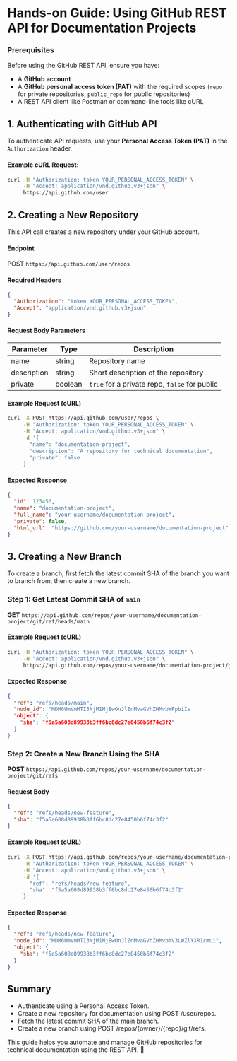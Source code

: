 # Hands-on Guide: Using GitHub REST API for Documentation Projects

### Prerequisites

Before using the GitHub REST API, ensure you have:

* A __GitHub account__
* A __GitHub personal access token (PAT)__ with the required scopes (`repo` for private repositories, `public_repo` for public repositories)
* A REST API client like Postman or command-line tools like cURL

## 1. Authenticating with GitHub API

To authenticate API requests, use your __Personal Access Token (PAT)__ in the `Authorization` header.

#### Example cURL Request:

```sh
curl -H "Authorization: token YOUR_PERSONAL_ACCESS_TOKEN" \
     -H "Accept: application/vnd.github.v3+json" \
     https://api.github.com/user
```

## 2. Creating a New Repository

This API call creates a new repository under your GitHub account.

#### Endpoint

POST `https://api.github.com/user/repos`

#### Required Headers

```json
{
  "Authorization": "token YOUR_PERSONAL_ACCESS_TOKEN",
  "Accept": "application/vnd.github.v3+json"
}
```

#### Request Body Parameters


|Parameter|Type|Description|
|-----|-----|-----|
|name|string|Repository name|
|description|string|Short description of the repository|
|private|boolean|`true` for a private repo, `false` for public|


#### Example Request (cURL)

```sh
curl -X POST https://api.github.com/user/repos \
     -H "Authorization: token YOUR_PERSONAL_ACCESS_TOKEN" \
     -H "Accept: application/vnd.github.v3+json" \
     -d '{
       "name": "documentation-project",
       "description": "A repository for technical documentation",
       "private": false
     }'
```

#### Expected Response

```json
{
  "id": 123456,
  "name": "documentation-project",
  "full_name": "your-username/documentation-project",
  "private": false,
  "html_url": "https://github.com/your-username/documentation-project"
}
```

## 3. Creating a New Branch

To create a branch, first fetch the latest commit SHA of the branch you want to branch from, then create a new branch.

### Step 1: Get Latest Commit SHA of `main`

__GET__ `https://api.github.com/repos/your-username/documentation-project/git/ref/heads/main`

#### Example Request (cURL)

```sh
curl -H "Authorization: token YOUR_PERSONAL_ACCESS_TOKEN" \
     -H "Accept: application/vnd.github.v3+json" \
     https://api.github.com/repos/your-username/documentation-project/git/ref/heads/main
```

#### Expected Response

```json
{
  "ref": "refs/heads/main",
  "node_id": "MDM6UmVmMTI3NjM1MjEwOnJlZnMvaGVhZHMvbWFpbiIs
  "object": {
    "sha": "f5a5a608d89938b3ff6bc8dc27e8450b6f74c3f2"
  }
}
```

### Step 2: Create a New Branch Using the SHA

__POST__ `https://api.github.com/repos/your-username/documentation-project/git/refs`

#### Request Body

```json
{
  "ref": "refs/heads/new-feature",
  "sha": "f5a5a608d89938b3ff6bc8dc27e8450b6f74c3f2"
}
```

#### Example Request (cURL)

```sh
curl -X POST https://api.github.com/repos/your-username/documentation-project/git/refs \
     -H "Authorization: token YOUR_PERSONAL_ACCESS_TOKEN" \
     -H "Accept: application/vnd.github.v3+json" \
     -d '{
       "ref": "refs/heads/new-feature",
       "sha": "f5a5a608d89938b3ff6bc8dc27e8450b6f74c3f2"
     }'
```

#### Expected Response

```json
{
  "ref": "refs/heads/new-feature",
  "node_id": "MDM6UmVmMTI3NjM1MjEwOnJlZnMvaGVhZHMvbmV3LWZlYXR1cmUi",
  "object": {
    "sha": "f5a5a608d89938b3ff6bc8dc27e8450b6f74c3f2"
  }
}
```

## Summary

  * Authenticate using a Personal Access Token.
  * Create a new repository for documentation using POST /user/repos.
  * Fetch the latest commit SHA of the main branch.
  * Create a new branch using POST /repos/{owner}/{repo}/git/refs.

This guide helps you automate and manage GitHub repositories for technical documentation using the REST API. 🚀

